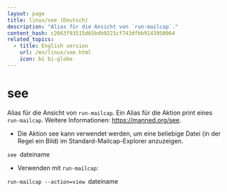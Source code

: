 ```yaml
---
layout: page
title: linux/see (Deutsch)
description: "Alias für die Ansicht von `run-mailcap`."
content_hash: c2663f93515d65bdb9221cf743dfbb9143950064
related_topics:
  - title: English version
    url: /en/linux/see.html
    icon: bi bi-globe
---
```

# see

Alias für die Ansicht von `run-mailcap`.
Ein Alias für die Aktion print eines `run-mailcap`.
Weitere Informationen: <https://manned.org/see>.

- Die Aktion see kann verwendet werden, um eine beliebige Datei (in der Regel ein Bild) im Standard-Mailcap-Explorer anzuzeigen.

`see `<span class="tldr-var badge badge-pill bg-dark-lm bg-white-dm text-white-lm text-dark-dm font-weight-bold">dateiname</span>

- Verwenden mit `run-mailcap`:

`run-mailcap --action=view `<span class="tldr-var badge badge-pill bg-dark-lm bg-white-dm text-white-lm text-dark-dm font-weight-bold">dateiname</span>

